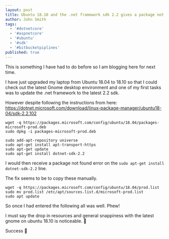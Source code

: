 ```yaml
---
layout: post
title: Ubuntu 18.10 and the .net framework sdk 2.2 gives a package not found error
author: John Smith
tags:
  - '#dotnetcore'
  - '#aspnetcore'
  - '#ubuntu'
  - '#sdk'
  - '#bitbucketpiplines'
published: true
---
```


This is something I have had to do before so I am blogging here for next time. 

I have just upgraded my laptop from Ubuntu 18.04 to 18.10 so that I could check out the latest Gnome desktop environment and one of my first tasks was to update the .net framework to the latest 2.2 sdk. 

However despite following the instructions from here: <https://dotnet.microsoft.com/download/linux-package-manager/ubuntu18-04/sdk-2.2.102>

```shell
wget -q https://packages.microsoft.com/config/ubuntu/18.04/packages-microsoft-prod.deb
sudo dpkg -i packages-microsoft-prod.deb

sudo add-apt-repository universe
sudo apt-get install apt-transport-https
sudo apt-get update
sudo apt-get install dotnet-sdk-2.2
```

I would then receive a package not found error on the ```sudo apt-get install dotnet-sdk-2.2``` line.

The fix seems to be to copy these manually. 

```shell
wget -q https://packages.microsoft.com/config/ubuntu/18.04/prod.list
sudo mv prod.list /etc/apt/sources.list.d/microsoft-prod.list
sudo apt update
```

So once I had entered the following all was well. Phew!

I must say the drop in resources and general snappiness with the latest gnome on ubuntu 18.10 is noticeable.  🙌

Success 
